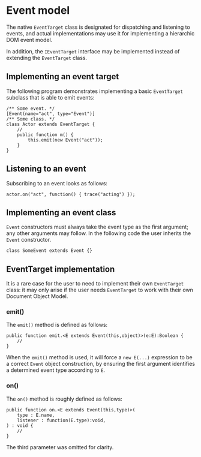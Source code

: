 # Event model

The native `EventTarget` class is designated for dispatching and listening to events, and actual implementations may use it for implementing a hierarchic DOM event model.

In addition, the `IEventTarget` interface may be implemented instead of extending the `EventTarget` class.

## Implementing an event target

The following program demonstrates implementing a basic `EventTarget` subclass that is able to emit events:

```
/** Some event. */
[Event(name="act", type="Event")]
/** Some class. */
class Actor extends EventTarget {
    //
    public function m() {
        this.emit(new Event("act"));
    }
}
```

## Listening to an event

Subscribing to an event looks as follows:

```
actor.on("act", function() { trace("acting") });
```

## Implementing an event class

`Event` constructors must always take the event type as the first argument; any other arguments may follow. In the following code the user inherits the `Event` constructor.

```
class SomeEvent extends Event {}
```

## EventTarget implementation

It is a rare case for the user to need to implement their own `EventTarget` class: it may only arise if the user needs `EventTarget` to work with their own Document Object Model.

### emit()

The `emit()` method is defined as follows:

```
public function emit.<E extends Event(this,object)>(e:E):Boolean {
    //
}
```

When the `emit()` method is used, it will force a `new E(...)` expression to be a correct `Event` object construction, by ensuring the first argument identifies a determined event type according to `E`.

### on()

The `on()` method is roughly defined as follows:

```
public function on.<E extends Event(this,type)>(
    type : E.name,
    listener : function(E.type):void,
) : void {
    //
}
```

The third parameter was omitted for clarity.